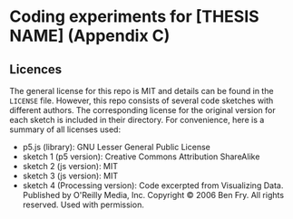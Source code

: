 # Coding experiments for [THESIS NAME] (Appendix C)

## Licences

The general license for this repo is MIT and details can be found in the `LICENSE` file. However, this repo consists of several code sketches with different authors. The corresponding license for the original version for each sketch is included in their directory. For convenience, here is a summary of all licenses used:

- p5.js (library): GNU Lesser General Public License
- sketch 1 (p5 version): Creative Commons Attribution ShareAlike
- sketch 2 (js version): MIT
- sketch 3 (js version): MIT
- sketch 4 (Processing version): Code excerpted from Visualizing Data. Published by O'Reilly Media, Inc. Copyright © 2006 Ben Fry. All rights reserved. Used with permission.